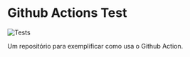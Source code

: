 # Github Actions Test
![Tests](https://github.com/H4ad/ci-cd-test/workflows/Tests/badge.svg)

Um repositório para exemplificar como usa o Github Action.
